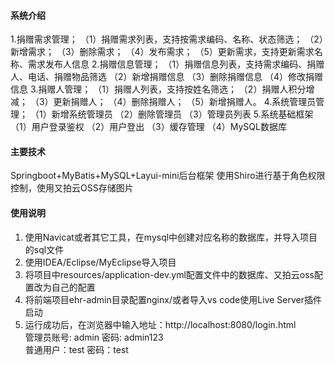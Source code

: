 
#### 系统介绍

1.捐赠需求管理；
（1）捐赠需求列表，支持按需求编码、名称、状态筛选；
（2）新增需求；
（3）删除需求；
（4）发布需求；
（5）更新需求，支持更新需求名称、需求发布人信息
2.捐赠信息管理；
（1）捐赠信息列表，支持需求编码、捐赠人、电话、捐赠物品筛选
（2）新增捐赠信息
（3）删除捐赠信息
（4）修改捐赠信息
3.捐赠人管理；
（1）捐赠人列表，支持按姓名筛选；
（2）捐赠人积分增减；
（3）更新捐赠人；
（4）删除捐赠人；
（5）新增捐赠人。
4.系统管理员管理；
（1）新增系统管理员
（2）删除管理员
（3）管理员列表
5.系统基础框架
（1）用户登录鉴权
（2）用户登出
（3）缓存管理
（4）MySQL数据库


#### 主要技术
Springboot+MyBatis+MySQL+Layui-mini后台框架
使用Shiro进行基于角色权限控制，使用又拍云OSS存储图片

#### 使用说明

1. 使用Navicat或者其它工具，在mysql中创建对应名称的数据库，并导入项目的sql文件
2. 使用IDEA/Eclipse/MyEclipse导入项目
3. 将项目中resources/application-dev.yml配置文件中的数据库、又拍云oss配置改为自己的配置
4. 将前端项目ehr-admin目录配置nginx/或者导入vs code使用Live Server插件启动
4. 运行成功后，在浏览器中输入地址：http://localhost:8080/login.html  
   管理员账号: admin 密码: admin123  
   普通用户：test 密码：test  
